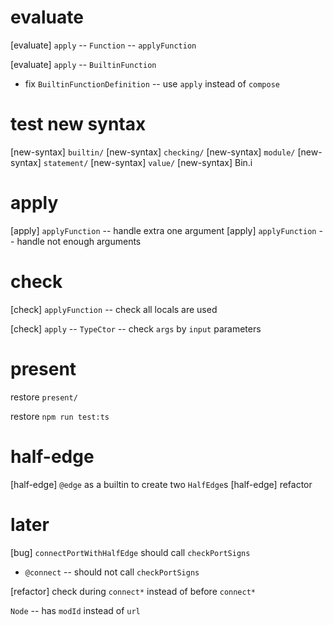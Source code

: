 # evaluate

[evaluate] `apply` -- `Function` -- `applyFunction`

[evaluate] `apply` -- `BuiltinFunction`

- fix `BuiltinFunctionDefinition` -- use `apply` instead of `compose`

# test new syntax

[new-syntax] `builtin/`
[new-syntax] `checking/`
[new-syntax] `module/`
[new-syntax] `statement/`
[new-syntax] `value/`
[new-syntax] Bin.i

# apply

[apply] `applyFunction` -- handle extra one argument
[apply] `applyFunction` -- handle not enough arguments

# check

[check] `applyFunction` -- check all locals are used

[check] `apply` -- `TypeCtor` -- check `args` by `input` parameters

# present

restore `present/`

restore `npm run test:ts`

# half-edge

[half-edge] `@edge` as a builtin to create two `HalfEdge`s
[half-edge] refactor

# later

[bug] `connectPortWithHalfEdge` should call `checkPortSigns`

- `@connect` -- should not call `checkPortSigns`

[refactor] check during `connect*` instead of before `connect*`

`Node` -- has `modId` instead of `url`
